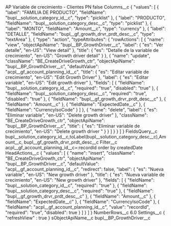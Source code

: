 <?xml version="1.0" encoding="UTF-8"?>
<CustomMetadata xmlns="http://soap.sforce.com/2006/04/metadata" xmlns:xsi="http://www.w3.org/2001/XMLSchema-instance" xmlns:xsd="http://www.w3.org/2001/XMLSchema">
    <label>AP Variable de crecimiento - Clientes PN</label>
    <protected>false</protected>
    <values>
        <field>Columns__c</field>
        <value xsi:type="xsd:string">{
    &quot;values&quot;: [
        {
            &quot;label&quot;: &quot;FAMILIA DE PRODUCTO&quot;,
            &quot;fieldName&quot;: &quot;bupl__solution_category_id__c&quot;,
            &quot;type&quot;: &quot;picklist&quot;
        },
        {
            &quot;label&quot;: &quot;PRODUCTO&quot;,
            &quot;fieldName&quot;: &quot;bupl__solution_category_desc__c&quot;,
            &quot;type&quot;: &quot;picklist&quot;
        },
        {
            &quot;label&quot;: &quot;MONTO&quot;,
            &quot;fieldName&quot;: &quot;Amount__c&quot;,
            &quot;type&quot;: &quot;currency&quot;
        },
        {
            &quot;label&quot;: &quot;DETALLE&quot;,
            &quot;fieldName&quot;: &quot;bupl__gf_growth_drvr_prdt_desc__c&quot;,
            &quot;type&quot;: &quot;textArea&quot;
        },
        {
            &quot;type&quot;: &quot;action&quot;,
            &quot;typeAttributes&quot;: {
                &quot;rowActions&quot;: [
                    {
                        &quot;name&quot;: &quot;view&quot;,
                        &quot;objectApiName&quot;: &quot;bupl__BP_GrowthDriver__c&quot;,
                        &quot;label&quot;: {
                            &quot;es&quot;: &quot;Ver detalle&quot;,
                            &quot;en-US&quot;: &quot;View detail&quot;
                        },
                        &quot;title&quot;: {
                            &quot;es&quot;: &quot;Detalle de la variable de crecimiento&quot;,
                            &quot;en-US&quot;: &quot;Growth driver detail&quot;
                        }
                    },
                    {
                        &quot;name&quot;: &quot;update&quot;,
                        &quot;className&quot;: &quot;BE_CreateDriveGrowth_ctr&quot;,
                        &quot;objectApiName&quot;: &quot;bupl__BP_GrowthDriver__c&quot;,
                        &quot;defaultValue&quot;: &quot;acpl__gf_account_planning_id__c&quot;,
                        &quot;title&quot;: {
                            &quot;es&quot;: &quot;Editar variable de crecimiento&quot;,
                            &quot;en-US&quot;: &quot;Edit Growth Driver&quot;
                        },
                        &quot;label&quot;: {
                            &quot;es&quot;: &quot;Editar variable&quot;,
                            &quot;en-US&quot;: &quot;Edit growth driver&quot;
                        },
                        &quot;fields&quot;: [
                            {
                                &quot;fieldName&quot;: &quot;bupl__solution_category_id__c&quot;,
                                &quot;required&quot;: &quot;true&quot;,
                                &quot;disabled&quot;: &quot;true&quot;
                            },
                            {
                                &quot;fieldName&quot;: &quot;bupl__solution_category_desc__c&quot;,
                                &quot;required&quot;: &quot;true&quot;,
                                &quot;disabled&quot;: &quot;true&quot;
                            },
                            {
                                &quot;fieldName&quot;: &quot;bupl__gf_growth_drvr_prdt_desc__c&quot;
                            },
                            {
                                &quot;fieldName&quot;: &quot;Amount__c&quot;
                            },
                            {
                                &quot;fieldName&quot;: &quot;ExpectedDate__c&quot;
                            },
                            {
                                &quot;fieldName&quot;: &quot;CurrencyIsoCode&quot;
                            }
                        ]
                    },
                    {
                        &quot;name&quot;: &quot;delete&quot;,
                        &quot;label&quot;: {
                            &quot;es&quot;: &quot;Eliminar variable&quot;,
                            &quot;en-US&quot;: &quot;Delete growth driver&quot;
                        },
                        &quot;className&quot;: &quot;BE_CreateDriveGrowth_ctr&quot;,
                        &quot;objectApiName&quot;: &quot;bupl__BP_GrowthDriver__c&quot;,
                        &quot;title&quot;: {
                            &quot;es&quot;: &quot;Eliminar variable de crecimiento&quot;,
                            &quot;en-US&quot;: &quot;Delete growth driver &quot;
                        }
                    }
                ]
            }
        }
    ]
}</value>
    </values>
    <values>
        <field>FieldsQuery__c</field>
        <value xsi:type="xsd:string">bupl__solution_category_id__c,toLabel(bupl__solution_category_desc__c),Amount__c, bupl__gf_growth_drvr_prdt_desc__c</value>
    </values>
    <values>
        <field>Filter__c</field>
        <value xsi:type="xsd:string">acpl__gf_account_planning_id__c=:recordId order by createdDate</value>
    </values>
    <values>
        <field>HeadActions__c</field>
        <value xsi:type="xsd:string">{
    &quot;values&quot;: [
        {
            &quot;name&quot;: &quot;insert&quot;,
            &quot;className&quot;: &quot;BE_CreateDriveGrowth_ctr&quot;,
            &quot;objectApiName&quot;: &quot;bupl__BP_GrowthDriver__c&quot;,
            &quot;defaultValue&quot;: &quot;acpl__gf_account_planning_id__c&quot;,
            &quot;redirect&quot;: false,
            &quot;label&quot;: {
                &quot;es&quot;: &quot;Nueva variable&quot;,
                &quot;en-US&quot;: &quot;New growth driver&quot;
            },
            &quot;title&quot;: {
                &quot;es&quot;: &quot;Nueva variable de crecimiento&quot;,
                &quot;en-US&quot;: &quot;New growth driver&quot;
            },
            &quot;fields&quot;: [
                {
                    &quot;fieldName&quot;: &quot;bupl__solution_category_id__c&quot;,
                    &quot;required&quot;: &quot;true&quot;
                },
                {
                    &quot;fieldName&quot;: &quot;bupl__solution_category_desc__c&quot;,
                    &quot;required&quot;: &quot;true&quot;
                },
                {
                    &quot;fieldName&quot;: &quot;bupl__gf_growth_drvr_prdt_desc__c&quot;
                },
                {
                    &quot;fieldName&quot;: &quot;Amount__c&quot;
                },
                {
                    &quot;fieldName&quot;: &quot;ExpectedDate__c&quot;
                },
                {
                    &quot;fieldName&quot;: &quot;CurrencyIsoCode&quot;
                },
                {
                    &quot;fieldName&quot;: &quot;acpl__gf_account_planning_id__c&quot;,
                    &quot;value&quot;: &quot;recordId&quot;,
                    &quot;required&quot;: &quot;true&quot;,
                    &quot;disabled&quot;: true
                }
            ]
        }
    ]
}</value>
    </values>
    <values>
        <field>NumberRows__c</field>
        <value xsi:type="xsd:double">6.0</value>
    </values>
    <values>
        <field>Settings__c</field>
        <value xsi:type="xsd:string">{
&quot;refreshView&quot; : true
}</value>
    </values>
    <values>
        <field>sObjectApiName__c</field>
        <value xsi:type="xsd:string">bupl__BP_GrowthDriver__c</value>
    </values>
</CustomMetadata>

